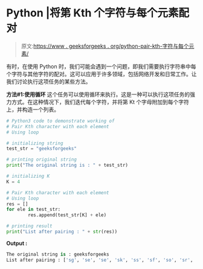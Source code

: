 # Python |将第 Kth 个字符与每个元素配对

> 原文:[https://www . geeksforgeeks . org/python-pair-kth-字符与每个元素/](https://www.geeksforgeeks.org/python-pair-kth-character-with-each-element/)

有时，在使用 Python 时，我们可能会遇到一个问题，即我们需要执行字符串中每个字符与其他字符的配对。这可以应用于许多领域，包括网络开发和日常工作。让我们讨论执行这项任务的某些方法。

**方法#1:使用循环**
这个任务可以使用循环来执行。这是一种可以执行这项任务的强力方式。在这种情况下，我们迭代每个字符，并将第 Kt 个字母附加到每个字符上，并构造一个列表。

```py
# Python3 code to demonstrate working of 
# Pair Kth character with each element
# Using loop

# initializing string
test_str = "geeksforgeeks"

# printing original string
print("The original string is : " + test_str)

# initializing K 
K = 4

# Pair Kth character with each element
# Using loop
res = []
for ele in test_str:
        res.append(test_str[K] + ele)

# printing result 
print("List after pairing : " + str(res)) 
```

**Output :**

```py
The original string is : geeksforgeeks
List after pairing : ['sg', 'se', 'se', 'sk', 'ss', 'sf', 'so', 'sr', 'sg', 'se', 'se', 'sk', 'ss']

```